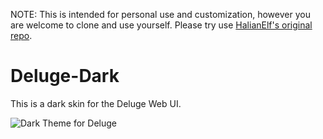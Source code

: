 NOTE:
This is intended for personal use and customization, however you are welcome to clone and use yourself.
Please try use [HalianElf's original repo](https://github.com/HalianElf/Deluge-Dark).

# Deluge-Dark
This is a dark skin for the Deluge Web UI.

![Dark Theme for Deluge](https://github.com/HalianElf/Deluge-Dark/raw/master/screenshots/deluge_dark_ss.png)

